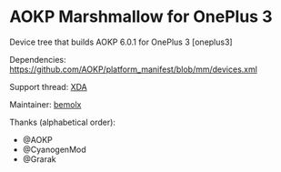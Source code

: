 # AOKP Marshmallow for OnePlus 3
Device tree that builds AOKP 6.0.1 for OnePlus 3 [oneplus3]

Dependencies: https://github.com/AOKP/platform_manifest/blob/mm/devices.xml

Support thread: [XDA](http://forum.xda-developers.com/oneplus-3/development/rom-android-kang-project-aokp-t3417693)

Maintainer: [bemolx](https://github.com/bemolxd)

Thanks (alphabetical order):
 - @AOKP
 - @CyanogenMod
 - @Grarak
